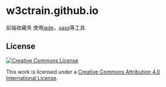 # w3ctrain.github.io

前端收藏夹
使用[jade](https://github.com/jadejs/jade)，[sass](http://sass-lang.com/)等工具

## License

[![Creative Commons License](http://i.creativecommons.org/l/by/4.0/88x31.png)](http://creativecommons.org/licenses/by/4.0/)

This work is licensed under a [Creative Commons Attribution 4.0 International License](http://creativecommons.org/licenses/by/4.0/).